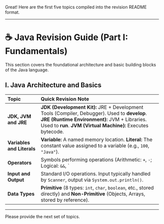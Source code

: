 Great! Here are the first five topics compiled into the revision README format.

***

# ☕ Java Revision Guide (Part I: Fundamentals)

This section covers the foundational architecture and basic building blocks of the Java language.

## I. Java Architecture and Basics

| Topic | Quick Revision Note |
| :--- | :--- |
| **JDK, JVM and JRE** | **JDK (Development Kit):** JRE + Development Tools (Compiler, Debugger). Used to **develop**. **JRE (Runtime Environment):** JVM + Libraries. Used to **run**. **JVM (Virtual Machine):** Executes bytecode. |
| **Variables and Literals** | **Variable:** A named memory location. **Literal:** The constant value assigned to a variable (e.g., `100`, `"Java"`). |
| **Operators** | Symbols performing operations (Arithmetic: `+`, `-`; Logical: `&&`, `||`; Relational: `>`, `<`; etc.). |
| **Input and Output** | Standard I/O operations. Input typically handled by `Scanner`, output via `System.out.println()`. |
| **Data Types** | **Primitive** (8 types: `int`, `char`, `boolean`, etc., stored directly) and **Non-Primitive** (Objects, Arrays, stored by reference). |

***
Please provide the next set of topics.
